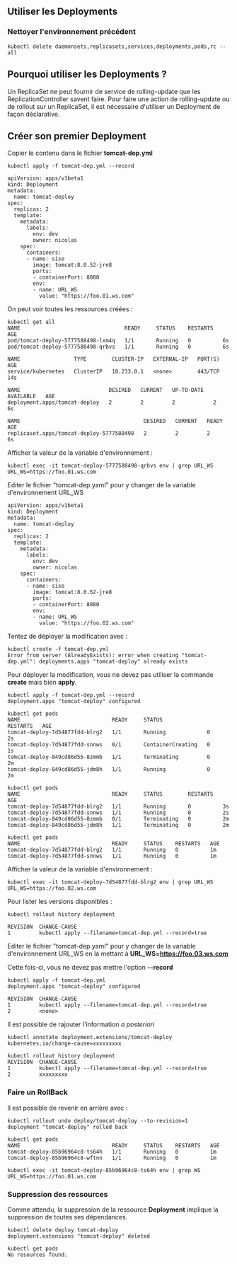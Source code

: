 ## Utiliser les Deployments

### Nettoyer l'environnement précédent

`kubectl delete daemonsets,replicasets,services,deployments,pods,rc --all`

## Pourquoi utiliser les Deployments ?

Un ReplicaSet ne peut fournir de service de rolling-update que les ReplicationController savent faire.
Pour faire une action de rolling-update ou de rollout sur un ReplicaSet, il est nécessaire d'utiliser un Deployment de façon déclarative.

## Créer son premier Deployment

Copier le contenu dans le fichier **tomcat-dep.yml**

```
kubectl apply -f tomcat-dep.yml --record

apiVersion: apps/v1beta1
kind: Deployment
metadata:
  name: tomcat-deploy
spec:
  replicas: 2
  template:
    metadata:
      labels:
        env: dev
        owner: nicolas
    spec:
      containers:
      - name: sise
        image: tomcat:8.0.52-jre8
        ports:
        - containerPort: 8080
        env:
        - name: URL_WS
          value: "https://foo.01.ws.com"
```

On peut voir toutes les ressources créées :

```
kubectl get all
NAME                                 READY     STATUS    RESTARTS   AGE
pod/tomcat-deploy-5777588498-lxm4q   1/1       Running   0          6s
pod/tomcat-deploy-5777588498-qrbvs   1/1       Running   0          6s

NAME                 TYPE        CLUSTER-IP   EXTERNAL-IP   PORT(S)   AGE
service/kubernetes   ClusterIP   10.233.0.1   <none>        443/TCP   14s

NAME                            DESIRED   CURRENT   UP-TO-DATE   AVAILABLE   AGE
deployment.apps/tomcat-deploy   2         2         2            2           6s

NAME                                       DESIRED   CURRENT   READY     AGE
replicaset.apps/tomcat-deploy-5777588498   2         2         2         6s
```

Afficher la valeur de la variable d'environnement :

```
kubectl exec -it tomcat-deploy-5777588498-qrbvs env | grep URL_WS
URL_WS=https://foo.01.ws.com
```

Editer le fichier "tomcat-dep.yaml" pour y changer de la variable d'environnement URL_WS

```
apiVersion: apps/v1beta1
kind: Deployment
metadata:
  name: tomcat-deploy
spec:
  replicas: 2
  template:
    metadata:
      labels:
        env: dev
        owner: nicolas
    spec:
      containers:
      - name: sise
        image: tomcat:8.0.52-jre8
        ports:
        - containerPort: 8080
        env:
        - name: URL_WS
          value: "https://foo.02.ws.com"
```

Tentez de déployer la modification avec :

```
kubectl create -f tomcat-dep.yml
Error from server (AlreadyExists): error when creating "tomcat-dep.yml": deployments.apps "tomcat-deploy" already exists
```

Pour déployer la modification, vous ne devez pas utiliser la commande **create** mais bien **apply**.

```
kubectl apply -f tomcat-dep.yml --record
deployment.apps "tomcat-deploy" configured

kubectl get pods
NAME                             READY     STATUS              RESTARTS   AGE
tomcat-deploy-7d54877fdd-blrg2   1/1       Running             0          2s
tomcat-deploy-7d54877fdd-snnws   0/1       ContainerCreating   0          1s
tomcat-deploy-849cd86d55-8zmmb   1/1       Terminating         0          2m
tomcat-deploy-849cd86d55-jdm8h   1/1       Running             0          2m

kubectl get pods
NAME                             READY     STATUS        RESTARTS   AGE
tomcat-deploy-7d54877fdd-blrg2   1/1       Running       0          3s
tomcat-deploy-7d54877fdd-snnws   1/1       Running       0          2s
tomcat-deploy-849cd86d55-8zmmb   0/1       Terminating   0          2m
tomcat-deploy-849cd86d55-jdm8h   1/1       Terminating   0          2m

kubectl get pods
NAME                             READY     STATUS    RESTARTS   AGE
tomcat-deploy-7d54877fdd-blrg2   1/1       Running   0          1m
tomcat-deploy-7d54877fdd-snnws   1/1       Running   0          1m
```

Afficher la valeur de la variable d'environnement :

```
kubectl exec -it tomcat-deploy-7d54877fdd-blrg2 env | grep URL_WS
URL_WS=https://foo.02.ws.com
```

Pour lister les versions disponibles :

```
kubectl rollout history deployment

REVISION  CHANGE-CAUSE
1         kubectl apply --filename=tomcat-dep.yml --record=true
```

Editer le fichier "tomcat-dep.yaml" pour y changer de la variable d'environnement URL_WS
en la mettant à **URL_WS=https://foo.03.ws.com**

Cette fois-ci, vous ne devez pas mettre l'option **--record**

```
kubectl apply -f tomcat-dep.yml
deployment.apps "tomcat-deploy" configured

REVISION  CHANGE-CAUSE
1         kubectl apply --filename=tomcat-dep.yml --record=true
2         <none>
```

Il est possible de rajouter l'information *a posteriori*

```
kubectl annotate deployment.extensions/tomcat-deploy kubernetes.io/change-cause=xxxxxxxxx

kubectl rollout history deployment
REVISION  CHANGE-CAUSE
1         kubectl apply --filename=tomcat-dep.yml --record=true
2         xxxxxxxxx
```

### Faire un RollBack


Il est possible de revenir en arrière avec :

```
kubectl rollout undo deploy/tomcat-deploy --to-revision=1
deployment "tomcat-deploy" rolled back

kubectl get pods
NAME                             READY     STATUS    RESTARTS   AGE
tomcat-deploy-85b96964c8-ts64h   1/1       Running   0          1m
tomcat-deploy-85b96964c8-wftnn   1/1       Running   0          1m

kubectl exec -it tomcat-deploy-85b96964c8-ts64h env | grep WS
URL_WS=https://foo.01.ws.com
```

### Suppression des ressources

Comme attendu, la suppression de la ressource **Deployment** implique la suppression de toutes ses dépendances.

```
kubectl delete deploy tomcat-deploy
deployment.extensions "tomcat-deploy" deleted

kubectl get pods
No resources found.
```
